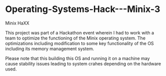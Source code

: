 # Operating-Systems-Hack---Minix-3
Minix HaXX

This project was part of a Hackathon event wherein I had to work with a team to optimize the functioning of the Minix operating system.
The optimizations including modification to some key functionality of the OS including its memory management system.

Please note that this building this OS and running it on a machine may cause stability issues leading to system crahes depending on the hardware used.
